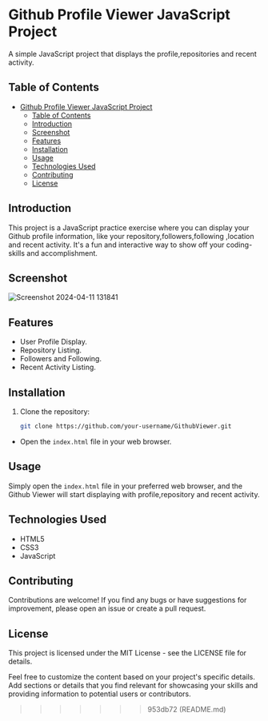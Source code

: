
# Github Profile Viewer JavaScript Project

A simple JavaScript project that displays the profile,repositories and recent activity.   

## Table of Contents

- [Github Profile Viewer JavaScript Project](#github-profile-viewer-javascript-project)
  - [Table of Contents](#table-of-contents)
  - [Introduction](#introduction)
  - [Screenshot](#screenshot)
  - [Features](#features)
  - [Installation](#installation)
  - [Usage](#usage)
  - [Technologies Used](#technologies-used)
  - [Contributing](#contributing)
  - [License](#license)

## Introduction

This project is a JavaScript practice exercise where you can display your Github profile information, like your repository,followers,following ,location and recent activity. It's a fun and interactive way to show off your coding-skills and accomplishment.

## Screenshot

![Screenshot 2024-04-11 131841](https://github.com/Gungandev/GithubViewer/assets/156339867/c582bf91-188f-487a-878e-010ac3848357)


## Features
- User Profile Display.
- Repository Listing.
- Followers and Following.
- Recent Activity Listing.


## Installation

1. Clone the repository:

   ```bash
   git clone https://github.com/your-username/GithubViewer.git
   ```

- Open the `index.html` file in your web browser.

## Usage

Simply open the `index.html` file in your preferred web browser, and the Github Viewer will start displaying with profile,repository and recent activity.

## Technologies Used

- HTML5
- CSS3
- JavaScript

## Contributing

Contributions are welcome! If you find any bugs or have suggestions for improvement, please open an issue or create a pull request.

## License

This project is licensed under the MIT License - see the LICENSE file for details.

Feel free to customize the content based on your project's specific details. Add sections or details that you find relevant for showcasing your skills and providing information to potential users or contributors.
 
>>>>>>> 953db72 (README.md)
